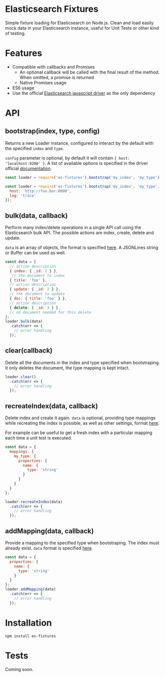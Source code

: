 # Elasticsearch Fixtures

Simple fixture loading for Elasticsearch on Node.js. Clean and load easily mock data in your Elasticsearch instance, useful for Unit Tests or other kind of testing.

# Features

- Compatible with callbacks and Promises
  - An optional callback will be called with the final result of the method. When omitted, a promise is returned
  - Native Promises usage
- ES6 usage
- Use the official [Elasticsearch javascript driver](https://github.com/elastic/elasticsearch-js) as the only dependency

# API

## bootstrap(index, type, config)

Returns a new Loader instance, configured to interact by the default with the specified `index` and `type`.

`config` parameter is optional, by default it will contain `{ host: 'localhost:9200' }`.
A list of available options is specified in the driver official [documentation](https://www.elastic.co/guide/en/elasticsearch/client/javascript-api/current/configuration.html).


```js
const loader = require('es-fixtures').bootstrap('my_index', 'my_type');
```
```js
const loader = require('es-fixtures').bootstrap('my_index', 'my_type', {
  host: 'http://foo.bar:0000',
  log: 'trace'
});
```

## bulk(data, callback)

Perform many index/delete operations in a single API call using the Elasticsearch bulk API. The possible actions are index, create, delete and update.

`data` is an array of objects, the format is specified [here](https://www.elastic.co/guide/en/elasticsearch/reference/current/docs-bulk.html). A JSONLines string or Buffer can be used as well.

```js
const data = [
  // action description
  { index: { _id: 1 } },
   // the document to index
  { title: 'foo' },
  // action description
  { update: { _id: 2 } },
  // the document to update
  { doc: { title: 'foo' } },
  // action description
  { delete: { _id: 3 } },
  // no document needed for this delete
];
loader.bulk(data)
  .catch(err => {
    // error handling
  });
```

## clear(callback)

Delete all the documents in the index and type specified when bootstraping. It only deletes the document, the type mapping is kept intact.

```js
loader.clear()
  .catch(err => {
    // error handling
  });
```

## recreateIndex(data, callback)

Delete index and create it again. `data` is optional, providing type mappings while recreating the index is possible, as well as other settings, format [here](https://www.elastic.co/guide/en/elasticsearch/reference/2.4/indices-create-index.html).

For example can be useful to get a fresh index with a particular mapping each time a unit test is executed.

```js
const data = {
  mappings: {
    my_type: {
      properties: {
        name: {
          type: 'string'
        }
      }
    }
  }
};

loader.recreateIndex(data)
  .catch(err => {
    // error handling
  });
```

## addMapping(data, callback)

Provide a mapping to the specified type when bootstraping. The index must already exist. `data` format is specified [here](https://www.elastic.co/guide/en/elasticsearch/reference/2.4/indices-put-mapping.html).

```js
const data = {
  properties: {
    name: {
      type: 'string'
    }
  }
};
loader.addMapping(data)
  .catch(err => {
    // error handling
  });
```

# Installation

```
npm install es-fixtures
```

# Tests

Coming soon.

